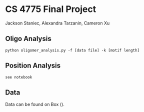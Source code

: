 # CS 4775 Final Project

Jackson Staniec, Alexandra Tarzanin, Cameron Xu

## Oligo Analysis
```
python oligomer_analysis.py -f [data file] -k [motif length]
```

## Position Analysis
```
see notebook
```

## Data
Data can be found on Box ().
